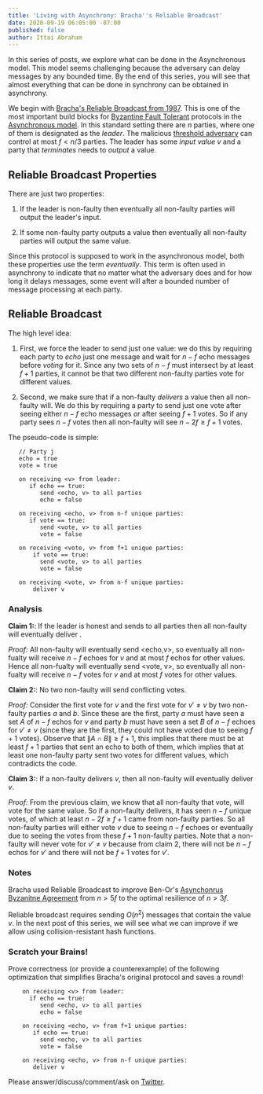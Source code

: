 ```yaml
---
title: 'Living with Asynchrony: Bracha''s Reliable Broadcast'
date: 2020-09-19 06:05:00 -07:00
published: false
author: Ittai Abraham
---
```


In this series of posts, we explore what can be done in the Asynchronous model. This model seems challenging because the adversary can delay messages by any bounded time. By the end of this series, you will see that almost everything that can be done in synchrony can be obtained in asynchrony.

We begin with [Bracha's Reliable Broadcast from 1987](https://core.ac.uk/download/pdf/82523202.pdf). This is one of the most important build blocks for [Byzantine Fault Tolerant](https://decentralizedthoughts.github.io/2019-06-07-modeling-the-adversary/) protocols in the [Asynchronous model](https://decentralizedthoughts.github.io/2019-06-01-2019-5-31-models/). In this standard setting there are $n$ parties, where one of them is designated as the *leader*. The malicious [threshold adversary](https://decentralizedthoughts.github.io/2019-06-17-the-threshold-adversary/) can control at most $f<n/3$ parties. The leader has some *input value* $v$ and a party that *terminates* needs to *output* a value.



## Reliable Broadcast Properties
There are just two properties: 

1. If the leader is non-faulty then eventually all non-faulty parties will output the leader's input.

2. If some non-faulty party outputs a value then eventually all non-faulty parties will output the same value.

Since this protocol is supposed to work in the asynchronous model, both these properties use the term *eventually*. This term is often used in asynchrony to indicate that no matter what the adversary does and for how long it delays messages, some event will after a bounded number of message processing at each party.

## Reliable Broadcast

The high level idea:

1. First, we force the leader to send just one value: we do this by requiring each party to *echo* just one message and wait for $n-f$ echo messages before *voting* for it. Since any two sets of $n-f$ must intersect by at least $f+1$ parties, it cannot be that two different non-faulty parties vote for different values.

2. Second, we make sure that if a non-faulty *delivers* a value then all non-faulty will. We do this by requiring a party to send just one vote after seeing either $n-f$ echo messages *or* after seeing $f+1$ votes. So if any party sees $n-f$ votes then all non-faulty will see $n-2f \geq f+1$ votes.

The pseudo-code is simple:

       // Party j
       echo = true
       vote = true
       
       on receiving <v> from leader:
          if echo == true:
             send <echo, v> to all parties
             echo = false

       on receiving <echo, v> from n-f unique parties:
          if vote == true:
             send <vote, v> to all parties
             vote = false

       on receiving <vote, v> from f+1 unique parties:
           if vote == true:
             send <vote, v> to all parties
             vote = false

       on receiving <vote, v> from n-f unique parties:
           deliver v

### Analysis

**Claim 1:**: If the leader is honest and sends <v> to all parties then all non-faulty will eventually deliver <v>.

*Proof:* All non-faulty will eventually send <echo,v>, so eventually all non-fualty will receive $n-f$ echoes for $v$ and at most $f$ echos for other values. Hence all non-fualty will eventually send <vote, v>, so eventually all non-fualty will receive $n-f$ votes for $v$ and at most $f$ votes for other values.

**Claim 2:**: No two non-faulty will send conflicting votes.

*Proof:* Consider the first vote for $v$ and the first vote for $v' \neq v$ by two non-faulty parties $a$ and $b$. Since these are the first, party $a$ must have seen a set $A$ of $n-f$ echos for $v$ and party $b$ must have seen a set $B$ of $n-f$ echoes for $v' \neq v$ (since they are the first, they could not have voted due to seeing $f+1$ votes). Observe that $\|A \cap B\| \geq f+1$, this implies that there must be at least $f+1$ parties that sent an echo to both of them, which implies that at least one non-faulty party sent two votes for different values, which contradicts the code.
 

**Claim 3:**: If a non-faulty delivers $v$, then all non-faulty will eventually deliver $v$.

*Proof:* From the previous claim, we know that all non-faulty that vote, will vote for the same value. So if a non-faulty delivers, it has seen $n-f$ unique votes, of which at least $n-2f \geq f+1$ came from non-faulty parties. So all non-faulty parties will either vote $v$ due to seeing $n-f$ echoes or eventually due to seeing the votes from these $f+1$ non-faulty parties. Note that a non-faulty will never vote for $v' \neq v$ because from claim 2, there will not be $n-f$ echos for $v'$ and there will not be $f+1$ votes for $v'$.

### Notes

Bracha used Reliable Broadcast to improve Ben-Or's [Asynchonrus Byzanitne Agreement](https://allquantor.at/blockchainbib/pdf/ben1983another.pdf) from $n>5f$ to the optimal resilience of $n>3f$. 

Reliable broadcast requires sending $O(n^2)$ messages that contain the value $v$.  In the next post of this series, we will see what we can improve if we allow using collision-resistant hash functions. 



### Scratch your Brains!

Prove correctness (or provide a counterexample) of the following optimization that simplifies Bracha's original protocol and saves a round!

        on receiving <v> from leader:
          if echo == true:
             send <echo, v> to all parties
             echo = false

        on receiving <echo, v> from f+1 unique parties:
           if echo == true:
             send <echo, v> to all parties
             vote = false

        on receiving <echo, v> from n-f unique parties:
           deliver v




Please answer/discuss/comment/ask on [Twitter](). 

